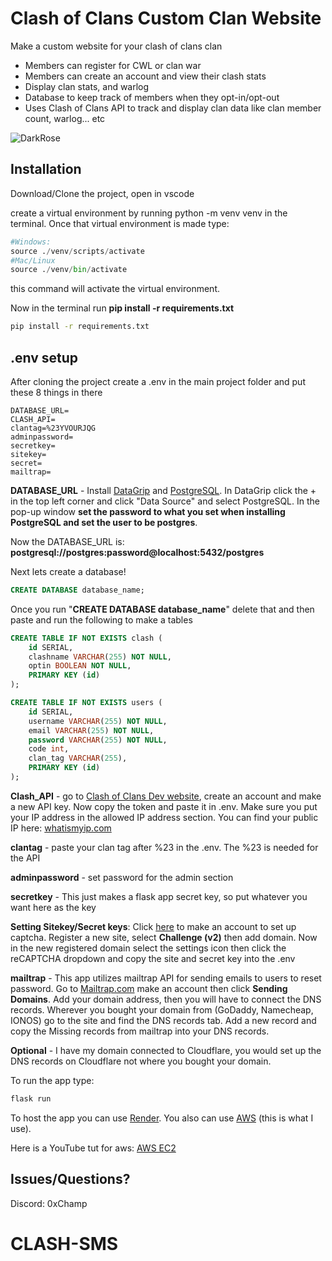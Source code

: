 # Clash of Clans Custom Clan Website


Make a custom website for your clash of clans clan
 - Members can register for CWL or clan war
 - Members can create an account and view their clash stats
 - Display clan stats, and warlog
 - Database to keep track of members when they opt-in/opt-out
 - Uses Clash of Clans API to track and display clan data like clan member count, warlog... etc

![DarkRose](https://github.com/user-attachments/assets/6b38a4e2-5bf9-4575-b5e2-c043d6809645)

## Installation

Download/Clone the project, open in vscode


create a virtual environment by running python -m venv venv in the terminal. Once that virtual environment is made type:
```python
#Windows: 
source ./venv/scripts/activate
#Mac/Linux
source ./venv/bin/activate
```

this command will activate the virtual environment. 

Now in the terminal run **pip install -r requirements.txt**

```bash
pip install -r requirements.txt
```

## .env setup
After cloning the project create a .env in the main project folder and put these 8 things in there

```
DATABASE_URL=
CLASH_API=
clantag=%23YVOURJQG
adminpassword=
secretkey=
sitekey=
secret=
mailtrap=
```

**DATABASE_URL** - Install [DataGrip](https://www.jetbrains.com/datagrip/download/#section=windows) and [PostgreSQL](https://www.postgresql.org/download/). In DataGrip click the + in the top left corner and click "Data Source" and select PostgreSQL. In the pop-up window **set the password to what you set when installing PostgreSQL and set the user to be postgres**. 

Now the DATABASE_URL is: **postgresql://postgres:password@localhost:5432/postgres**

Next lets create a database!
```sql
CREATE DATABASE database_name;
```
Once you run "**CREATE DATABASE database_name**" delete that and then paste and run the following to make a tables
```sql
CREATE TABLE IF NOT EXISTS clash (
    id SERIAL,
    clashname VARCHAR(255) NOT NULL,
    optin BOOLEAN NOT NULL,
    PRIMARY KEY (id)
);

CREATE TABLE IF NOT EXISTS users (
    id SERIAL,
    username VARCHAR(255) NOT NULL,
    email VARCHAR(255) NOT NULL,
    password VARCHAR(255) NOT NULL,
    code int,
    clan_tag VARCHAR(255),
    PRIMARY KEY (id)
);
```

**Clash_API** - go to [Clash of Clans Dev website](https://developer.clashofclans.com/#/), create an account and make a new API key. Now copy the token and paste it in .env. Make sure you put your IP address in the allowed IP address section. You can find your public IP here: [whatismyip.com](https://www.whatismyip.com/)

**clantag** - paste your clan tag after %23 in the .env. The %23 is needed for the API

**adminpassword** - set password for the admin section

**secretkey** - This just makes a flask app secret key, so put whatever you want here as the key


**Setting Sitekey/Secret keys**:
Click [here](https://www.google.com/recaptcha/about/) to make an account to set up captcha. Register a new site, select **Challenge (v2)** then add domain. Now in the new registered domain select the settings icon then click the reCAPTCHA dropdown and copy the site and secret key into the .env

**mailtrap** - This app utilizes mailtrap API for sending emails to users to reset password. Go to [Mailtrap.com](https://mailtrap.io/sending/domains/c5a4e5ad-b8c0-4437-85d3-8b5e9df032db) make an account then click **Sending Domains**. Add your domain address, then you will have to connect the DNS records. Wherever you bought your domain from (GoDaddy, Namecheap, IONOS) go to the site and find the DNS records tab. Add a new record and copy the Missing records from mailtrap into your DNS records.

**Optional** - I have my domain connected to Cloudflare, you would set up the DNS records on Cloudflare not where you bought your domain.

To run the app type:

```python
flask run
```


To host the app you can use [Render](https://render.com/). You also can use [AWS](https://aws.amazon.com/) (this is what I use).

Here is a YouTube tut for aws: [AWS EC2](https://www.youtube.com/watch?v=uhO2JvOvTWU&t=619s)


## Issues/Questions?

Discord: 0xChamp
# CLASH-SMS
